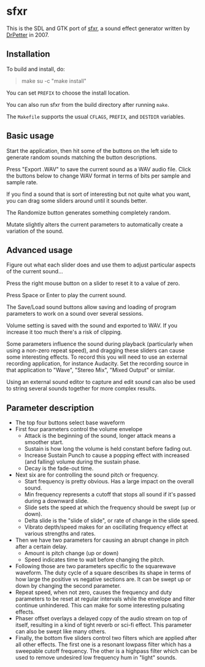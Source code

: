 # sfxr

This is the SDL and GTK port of
[sfxr](http://www.drpetter.se/project_sfxr.html), a sound effect
generator written by [DrPetter](http://www.drpetter.se) in 2007.

## Installation

To build and install, do:
>   make
>   su -c "make install"

You can set `PREFIX` to choose the install location.

You can also run sfxr from the build directory after running `make`.

The `Makefile` supports the usual `CFLAGS`, `PREFIX`, and `DESTDIR`
variables.

## Basic usage

Start the application, then hit some of the buttons on the left side
to generate random sounds matching the button descriptions.

Press "Export .WAV" to save the current sound as a WAV audio file.
Click the buttons below to change WAV format in terms of bits per
sample and sample rate.

If you find a sound that is sort of interesting but not quite what you
want, you can drag some sliders around until it sounds better.

The Randomize button generates something completely random.

Mutate slightly alters the current parameters to automatically create
a variation of the sound.

## Advanced usage

Figure out what each slider does and use them to adjust particular
aspects of the current sound...

Press the right mouse button on a slider to reset it to a value of
zero.

Press Space or Enter to play the current sound.

The Save/Load sound buttons allow saving and loading of program
parameters to work on a sound over several sessions.

Volume setting is saved with the sound and exported to WAV. If you
increase it too much there's a risk of clipping.

Some parameters influence the sound during playback (particularly when
using a non-zero repeat speed), and dragging these sliders can cause
some interesting effects.  To record this you will need to use an
external recording application, for instance Audacity.  Set the
recording source in that application to "Wave", "Stereo Mix", "Mixed
Output" or similar.

Using an external sound editor to capture and edit sound can also be
used to string several sounds together for more complex results.

## Parameter description

- The top four buttons select base waveform
- First four parameters control the volume envelope
  - Attack is the beginning of the sound, longer attack means a smoother start.
  - Sustain is how long the volume is held constant before fading out.
  - Increase Sustain Punch to cause a popping effect with increased (and falling) volume during the sustain phase.
  - Decay is the fade-out time.
- Next six are for controlling the sound pitch or frequency.
  - Start frequency is pretty obvious. Has a large impact on the overall sound.
  - Min frequency represents a cutoff that stops all sound if it's passed during a downward slide.
  - Slide sets the speed at which the frequency should be swept (up or down).
  - Delta slide is the "slide of slide", or rate of change in the slide speed.
  - Vibrato depth/speed makes for an oscillating frequency effect at various strengths and rates.
- Then we have two parameters for causing an abrupt change in pitch
  after a certain delay.
  - Amount is pitch change (up or down)
  - Speed indicates time to wait before changing the pitch.
- Following those are two parameters specific to the squarewave
  waveform. The duty cycle of a square describes its shape in terms of
  how large the positive vs negative sections are. It can be swept up
  or down by changing the second parameter.
- Repeat speed, when not zero, causes the frequency and duty
  parameters to be reset at regular intervals while the envelope and
  filter continue unhindered.  This can make for some interesting
  pulsating effects.
- Phaser offset overlays a delayed copy of the audio stream on top of
  itself, resulting in a kind of tight reverb or sci-fi effect.  This
  parameter can also be swept like many others.
- Finally, the bottom five sliders control two filters which are
  applied after all other effects.  The first one is a resonant
  lowpass filter which has a sweepable cutoff frequency.  The other is
  a highpass filter which can be used to remove undesired low
  frequency hum in "light" sounds.
